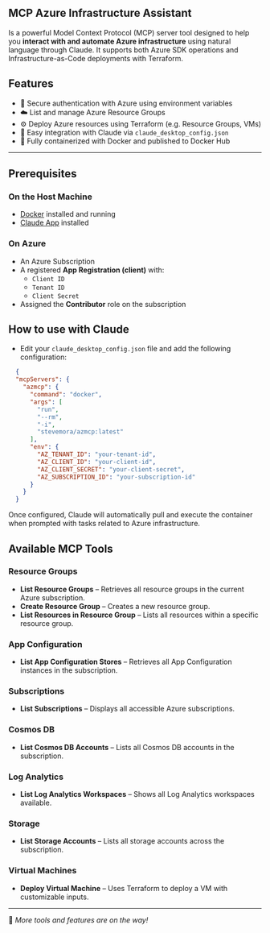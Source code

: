 ## MCP Azure Infrastructure Assistant

Is a powerful Model Context Protocol (MCP) server tool designed to help you **interact with and automate Azure infrastructure** 
using natural language through Claude. It supports both Azure SDK operations and Infrastructure-as-Code deployments with Terraform.

## Features

- 🔐 Secure authentication with Azure using environment variables
- ☁️ List and manage Azure Resource Groups
- ⚙️ Deploy Azure resources using Terraform (e.g. Resource Groups, VMs)
- 🤖 Easy integration with Claude via `claude_desktop_config.json`
- 🐳 Fully containerized with Docker and published to Docker Hub

---

##  Prerequisites

### On the Host Machine
- [Docker](https://www.docker.com/) installed and running
- [Claude App](https://claude.ai/download) installed

### On Azure
- An Azure Subscription
- A registered **App Registration (client)** with:
  - `Client ID`
  - `Tenant ID`
  - `Client Secret`
- Assigned the **Contributor** role on the subscription

## How to use with Claude
- Edit your `claude_desktop_config.json` file and add the following configuration:
```json
  {
  "mcpServers": {
    "azmcp": {
      "command": "docker",
      "args": [
        "run",
        "--rm",
        "-i",
        "stevemora/azmcp:latest"
      ],
      "env": {
        "AZ_TENANT_ID": "your-tenant-id",
        "AZ_CLIENT_ID": "your-client-id",
        "AZ_CLIENT_SECRET": "your-client-secret",
        "AZ_SUBSCRIPTION_ID": "your-subscription-id"
      }
    }
  }
```
Once configured, Claude will automatically pull and execute the container when prompted with tasks related to Azure infrastructure.

## Available MCP Tools
### Resource Groups
- **List Resource Groups** – Retrieves all resource groups in the current Azure subscription.
- **Create Resource Group** – Creates a new resource group.
- **List Resources in Resource Group** – Lists all resources within a specific resource group.

### App Configuration
- **List App Configuration Stores** – Retrieves all App Configuration instances in the subscription.

### Subscriptions
- **List Subscriptions** – Displays all accessible Azure subscriptions.

### Cosmos DB
- **List Cosmos DB Accounts** – Lists all Cosmos DB accounts in the subscription.

### Log Analytics
- **List Log Analytics Workspaces** – Shows all Log Analytics workspaces available.

### Storage
- **List Storage Accounts** – Lists all storage accounts across the subscription.

### Virtual Machines
- **Deploy Virtual Machine** – Uses Terraform to deploy a VM with customizable inputs.

---

🔧 *More tools and features are on the way!*
